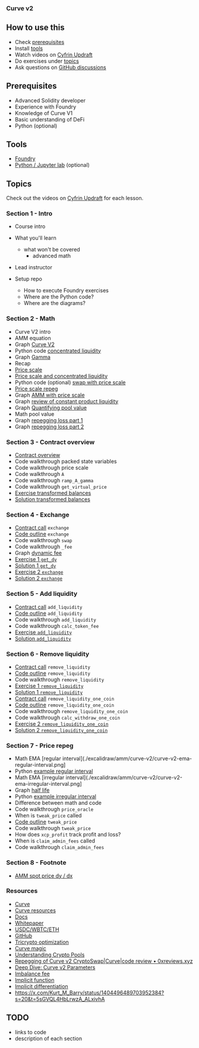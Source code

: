 ### Curve v2

## How to use this

- Check [prerequisites](#prerequisites)
- Install [tools](#tools)
- Watch videos on [Cyfrin Updraft](https://updraft.cyfrin.io/courses/curve-v2)
- Do exercises under [topics](#topics)
- Ask questions on [GitHub discussions](https://github.com/Cyfrin/advanced-defi-2024/discussions)

## Prerequisites

- Advanced Solidity developer
- Experience with Foundry
- Knowledge of Curve V1
- Basic understanding of DeFi
- Python (optional)

## Tools

- [Foundry](https://github.com/foundry-rs/foundry/tree/master)
- [Python / Jupyter lab](https://jupyter.org/) (optional)

## Topics

Check out the videos on [Cyfrin Updraft](https://updraft.cyfrin.io/courses/curve-v2) for each lesson.

### Section 1 - Intro

- Course intro
- What you'll learn
  - what won't be covered
    - advanced math
- Lead instructor
- Setup repo

  - How to execute Foundry exercises
  - Where are the Python code?
  - Where are the diagrams?

### Section 2 - Math

- Curve V2 intro
- AMM equation
- Graph [Curve V2](https://www.desmos.com/calculator/ms7fqtmpxu)
- Python code [concentrated liquidity](./notebook/amm_dy_dx.ipynb)
- Graph [Gamma](https://www.desmos.com/3d/3ebvcluqdr)
- Recap
- [Price scale](./excalidraw/amm/curve-v2/curve-v2-price-scale.png)
- [Price scale and concentrated liquidity](./excalidraw/amm/curve-v2/curve-v2-price-scale-amm-eq.pprice-scale.png)
- Python code (optional) [swap with price scale](./notebook/curve_v2_swap_price_scale.ipynb)
- [Price scale repeg](./excalidraw/amm/curve-v2/curve-v2-price-scale-repeg.png)
- Graph [AMM with price scale](https://www.desmos.com/calculator/v0ubb9g4oj)
- Graph [review of constant product liquidity](https://www.desmos.com/calculator/mg1evrmbdq)
- Graph [Quantifying pool value](https://www.desmos.com/calculator/weg6ff1pgk)
- Math pool value
- Graph [repegging loss part 1](https://www.desmos.com/calculator/weg6ff1pgk)
- Graph [repegging loss part 2](https://www.desmos.com/calculator/weg6ff1pgk)

### Section 3 - Contract overview

- [Contract overview](./excalidraw/amm/curve-v2/curve-v2-contract.png)
- Code walkthrough packed state variables
- Code walkthrough price scale
- Code walkthrough `A`
- Code walkthrough `ramp_A_gamma`
- Code walkthrough `get_virtual_price`
- [Exercise transformed balances](./foundry/test/curve-v2/exercises/CurveV2PriceScale.test.sol)
- [Solution transformed balances](./foundry/test/curve-v2/solutions/CurveV2PriceScale.test.sol)

### Section 4 - Exchange

- [Contract call](./excalidraw/amm/curve-v2/curve-v2-contract.png) `exchange`
- [Code outline](./excalidraw/amm/curve-v2/curve-v2-contract.png) `exchange`
- Code walkthrough `swap`
- Code walkthrough `_fee`
- Graph [dynamic fee](https://www.desmos.com/calculator/64npil5ieq)
- [Exercise 1 `get_dy`](./foundry/test/curve-v2/exercises/CurveV2Swap.test.sol)
- [Solution 1 `get_dy`](./foundry/test/curve-v2/solutions/CurveV2Swap.test.sol)
- [Exercise 2 `exchange`](./foundry/test/curve-v2/exercises/CurveV2Swap.test.sol)
- [Solution 2 `exchange`](./foundry/test/curve-v2/solutions/CurveV2Swap.test.sol)

### Section 5 - Add liquidity

- [Contract call](./excalidraw/amm/curve-v2/curve-v2-contract.png) `add_liquidity`
- [Code outline](./excalidraw/amm/curve-v2/curve-v2-contract.png) `add_liquidity`
- Code walkthrough `add_liquidity`
- Code walkthrough `calc_token_fee`
- [Exercise `add_liquidity`](./foundry/test/curve-v2/exercises/CurveV2AddLiquidity.test.sol)
- [Solution `add_liquidity`](./foundry/test/curve-v2/solutions/CurveV2AddLiquidity.test.sol)

### Section 6 - Remove liquidity

- [Contract call](./excalidraw/amm/curve-v2/curve-v2-contract.png) `remove_liquidity`
- [Code outline](./excalidraw/amm/curve-v2/curve-v2-contract.png) `remove_liquidity`
- Code walkthrough `remove_liquidity`
- [Exercise 1 `remove_liquidity`](./foundry/test/curve-v2/exercises/CurveV2RemoveLiquidity.test.sol)
- [Solution 1 `remove_liquidity`](./foundry/test/curve-v2/solutions/CurveV2RemoveLiquidity.test.sol)
- [Contract call](./excalidraw/amm/curve-v2/curve-v2-contract.png) `remove_liquidity_one_coin`
- [Code outline](./excalidraw/amm/curve-v2/curve-v2-contract.png) `remove_liquidity_one_coin`
- Code walkthrough `remove_liquidity_one_coin`
- Code walkthrough `calc_withdraw_one_coin`
- [Exercise 2 `remove_liquidity_one_coin`](./foundry/test/curve-v2/exercises/CurveV2RemoveLiquidity.test.sol)
- [Solution 2 `remove_liquidity_one_coin`](./foundry/test/curve-v2/solutions/CurveV2RemoveLiquidity.test.sol)

### Section 7 - Price repeg

- Math EMA [regular interval](./excalidraw/amm/curve-v2/curve-v2-ema-regular-interval.png]
- Python [example regular interval](./notebook/curve_v2_ema.ipynb)
- Math EMA [irregular interval](./excalidraw/amm/curve-v2/curve-v2-ema-irregular-interval.png]
- Graph [half life](https://www.desmos.com/calculator/m5xmw1poez)
- Python [example irregular interval](./notebook/curve_v2_ema.ipynb)
- Difference between math and code
- Code walkthrough `price_oracle`
- When is `tweak_price` called
- [Code outline](./excalidraw/amm/curve-v2/curve-v2-contract.png) `tweak_price`
- Code walkthrough `tweak_price`
- How does `xcp_profit` track profit and loss?
- When is `claim_admin_fees` called
- Code walkthrough `claim_admin_fees`

### Section 8 - Footnote

- [AMM spot price dy / dx](./notebook/amm_dy_dx.ipynb)

### Resources

- [Curve](https://curve.fi)
- [Curve resources](https://resources.curve.fi/)
- [Docs](https://docs.curve.fi/)
- [Whitepaper](https://resources.curve.fi/pdf/curve-cryptopools.pdf)
- [USDC/WBTC/ETH](https://etherscan.io/address/0x7f86bf177dd4f3494b841a37e810a34dd56c829b)
- [GitHub](https://github.com/curvefi/tricrypto-ng/blob/main/contracts/main/CurveTricryptoOptimizedWETH.vy)
- [Tricrypto optimization](https://github.com/curvefi/tricrypto-ng/blob/extended-readme/docs/tricrypto_optimisation.pdf)
- [Curve magic](https://hackmd.io/@alltold/curve-magic)
- [Understanding Crypto Pools](https://docs.kokonutswap.finance/understanding-crypto-pools)
- [Repegging of Curve v2 CryptoSwap|Curve|code review • 0xreviews.xyz](https://0xreviews.xyz/posts/2022-03-04-Curve-CryptoSwap-repegging)
- [Deep Dive: Curve v2 Parameters](https://nagaking.substack.com/p/deep-dive-curve-v2-parameters)
- [Imbalance fee](https://ethereum.stackexchange.com/questions/124850/curve-amm-how-is-fee-calculated-when-adding-liquidity)
- [Implicit function](https://en.wikipedia.org/wiki/Implicit_function)
- [Implicit differentiation](https://www.khanacademy.org/math/ap-calculus-ab/ab-differentiation-2-new/ab-3-2/v/implicit-differentiation-1)
- https://x.com/Kurt_M_Barry/status/1404496489703952384?s=20&t=5sGVQL4HbLrwzA_ALxivhA

## TODO

- links to code
- description of each section
